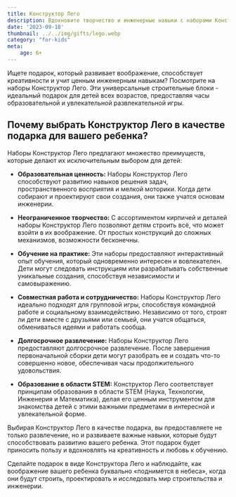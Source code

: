 ```yaml
---
title: Конструктор Лего
description: Вдохновите творчество и инженерные навыки с наборами Конструктор Лего.
date: '2023-09-18'
thumbnail: ../../img/gifts/lego.webp
category: "for-kids"
meta:
    age: 6+
---
```

Ищете подарок, который развивает воображение, способствует креативности и учит ценным инженерным навыкам? Посмотрите на наборы Конструктор Лего. Эти универсальные строительные блоки - идеальный подарок для детей всех возрастов, предоставляя часы образовательной и увлекательной развлекательной игры.

## Почему выбрать Конструктор Лего в качестве подарка для вашего ребенка?

Наборы Конструктор Лего предлагают множество преимуществ, которые делают их исключительным выбором для детей:

- **Образовательная ценность:** Наборы Конструктор Лего способствуют развитию навыков решения задач, пространственного восприятия и мелкой моторики. Когда дети собирают и проектируют свои создания, они также учатся основам инженерии.

- **Неограниченное творчество:** С ассортиментом кирпичей и деталей наборы Конструктор Лего позволяют детям строить всё, что может взойти в их воображение. От простых конструкций до сложных механизмов, возможности бесконечны.

- **Обучение на практике:** Эти наборы предоставляют интерактивный опыт обучения, который одновременно интересен и вовлекателен. Дети могут следовать инструкциям или разрабатывать собственные уникальные создания, способствуя независимости и самовыражению.

- **Совместная работа и сотрудничество:** Наборы Конструктор Лего идеально подходят для групповой игры, способствуя командной работе и социальному взаимодействию. Независимо от того, строят ли дети вместе с друзьями или семьей, они учатся общаться, обмениваться идеями и работать сообща.

- **Долгосрочное развлечение:** Наборы Конструктор Лего предоставляют долгосрочное развлечение. После завершения первоначальной сборки дети могут разобрать ее и создать что-то совершенно новое, обеспечивая часы продолжительного удовольствия.

- **Образование в области STEM:** Конструктор Лего соответствует принципам образования в области STEM (Наука, Технологии, Инженерия и Математика), делая его ценным инструментом для знакомства детей с этими важными предметами в интересной и увлекательной форме.

Выбирая Конструктор Лего в качестве подарка, вы предоставляете не только развлечение, но и развиваете важные навыки, которые будут способствовать развитию вашего ребенка. Этот подарок будет приносить пользу и вдохновлять на креативность и любовь к обучению.

Сделайте подарок в виде Конструктора Лего и наблюдайте, как воображение вашего ребенка буквально «поднимется в небеса», когда они будут строить, проектировать и исследовать мир строительства и инженерии.
